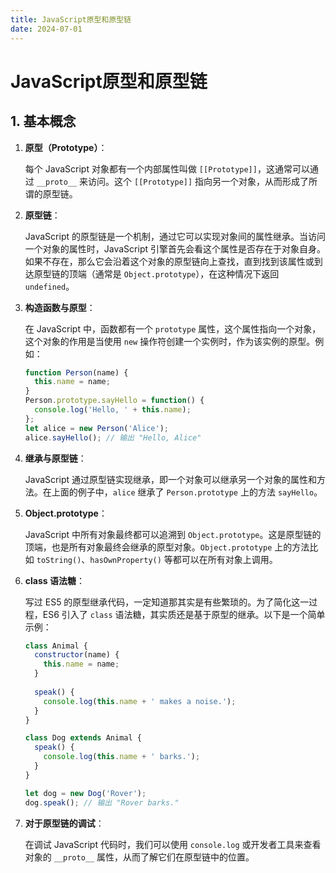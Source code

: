 ```yaml
---
title: JavaScript原型和原型链
date: 2024-07-01
---
```


# JavaScript原型和原型链



## 1. 基本概念

1. **原型（Prototype）**：

   每个 JavaScript 对象都有一个内部属性叫做 `[[Prototype]]`，这通常可以通过 `__proto__` 来访问。这个 `[[Prototype]]` 指向另一个对象，从而形成了所谓的原型链。

2. **原型链**：

   JavaScript 的原型链是一个机制，通过它可以实现对象间的属性继承。当访问一个对象的属性时，JavaScript 引擎首先会看这个属性是否存在于对象自身。如果不存在，那么它会沿着这个对象的原型链向上查找，直到找到该属性或到达原型链的顶端（通常是 `Object.prototype`），在这种情况下返回 `undefined`。

3. **构造函数与原型**：

   在 JavaScript 中，函数都有一个 `prototype` 属性，这个属性指向一个对象，这个对象的作用是当使用 `new` 操作符创建一个实例时，作为该实例的原型。例如：

   ```javascript
   function Person(name) {
     this.name = name;
   }
   Person.prototype.sayHello = function() {
     console.log('Hello, ' + this.name);
   };
   let alice = new Person('Alice');
   alice.sayHello(); // 输出 "Hello, Alice"
   ```

4. **继承与原型链**：

   JavaScript 通过原型链实现继承，即一个对象可以继承另一个对象的属性和方法。在上面的例子中，`alice` 继承了 `Person.prototype` 上的方法 `sayHello`。

5. **Object.prototype**：

   JavaScript 中所有对象最终都可以追溯到 `Object.prototype`。这是原型链的顶端，也是所有对象最终会继承的原型对象。`Object.prototype` 上的方法比如 `toString()`、`hasOwnProperty()` 等都可以在所有对象上调用。

6. **class 语法糖**：

   写过 ES5 的原型继承代码，一定知道那其实是有些繁琐的。为了简化这一过程，ES6 引入了 `class` 语法糖，其实质还是基于原型的继承。以下是一个简单示例：

   ```javascript
   class Animal {
     constructor(name) {
       this.name = name;
     }
     
     speak() {
       console.log(this.name + ' makes a noise.');
     }
   }
   
   class Dog extends Animal {
     speak() {
       console.log(this.name + ' barks.');
     }
   }
   
   let dog = new Dog('Rover');
   dog.speak(); // 输出 "Rover barks."
   ```

7. **对于原型链的调试**：

   在调试 JavaScript 代码时，我们可以使用 `console.log` 或开发者工具来查看对象的 `__proto__` 属性，从而了解它们在原型链中的位置。



